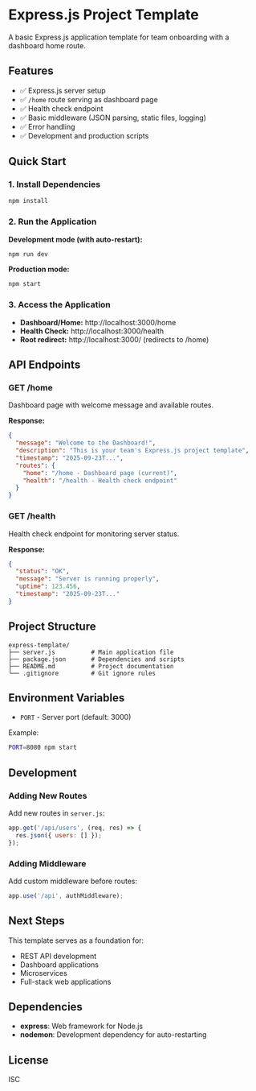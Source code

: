 # Express.js Project Template

A basic Express.js application template for team onboarding with a dashboard home route.

## Features

- ✅ Express.js server setup
- ✅ `/home` route serving as dashboard page
- ✅ Health check endpoint
- ✅ Basic middleware (JSON parsing, static files, logging)
- ✅ Error handling
- ✅ Development and production scripts

## Quick Start

### 1. Install Dependencies
```bash
npm install
```

### 2. Run the Application

**Development mode (with auto-restart):**
```bash
npm run dev
```

**Production mode:**
```bash
npm start
```

### 3. Access the Application

- **Dashboard/Home:** http://localhost:3000/home
- **Health Check:** http://localhost:3000/health
- **Root redirect:** http://localhost:3000/ (redirects to /home)

## API Endpoints

### GET /home
Dashboard page with welcome message and available routes.

**Response:**
```json
{
  "message": "Welcome to the Dashboard!",
  "description": "This is your team's Express.js project template",
  "timestamp": "2025-09-23T...",
  "routes": {
    "home": "/home - Dashboard page (current)",
    "health": "/health - Health check endpoint"
  }
}
```

### GET /health
Health check endpoint for monitoring server status.

**Response:**
```json
{
  "status": "OK",
  "message": "Server is running properly",
  "uptime": 123.456,
  "timestamp": "2025-09-23T..."
}
```

## Project Structure

```
express-template/
├── server.js          # Main application file
├── package.json       # Dependencies and scripts
├── README.md          # Project documentation
└── .gitignore         # Git ignore rules
```

## Environment Variables

- `PORT` - Server port (default: 3000)

Example:
```bash
PORT=8080 npm start
```

## Development

### Adding New Routes

Add new routes in `server.js`:

```javascript
app.get('/api/users', (req, res) => {
  res.json({ users: [] });
});
```

### Adding Middleware

Add custom middleware before routes:

```javascript
app.use('/api', authMiddleware);
```

## Next Steps

This template serves as a foundation for:
- REST API development
- Dashboard applications
- Microservices
- Full-stack web applications

## Dependencies

- **express**: Web framework for Node.js
- **nodemon**: Development dependency for auto-restarting

## License

ISC